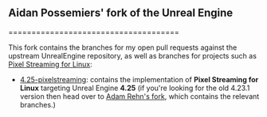 ## Aidan Possemiers' fork of the Unreal Engine
=====================================

This fork contains the branches for my open pull requests against the upstream UnrealEngine repository, as well as branches for projects such as [Pixel Streaming for Linux](https://adamrehn.com/articles/pixel-streaming-in-linux-containers/):

- [4.25-pixelstreaming](https://github.com/ImmortalEmperor/UnrealEngine/tree/4.25-pixelstreaming): contains the implementation of **Pixel Streaming for Linux** targeting Unreal Engine **4.25** (if you're looking for the old 4.23.1 version then head over to [Adam Rehn's fork](https://github.com/adamrehn/UnrealEngine/tree/4.23.1-pixelstreaming), which contains the relevant branches.)

